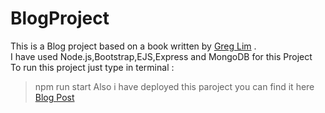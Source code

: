 # BlogProject
This is  a Blog project based on a book written by [Greg Lim](https://github.com/greglim81) . <br> 
I have used Node.js,Bootstrap,EJS,Express and MongoDB for this Project <br>
To run this project just type in terminal :
>npm run start
Also i have deployed this paroject you can find it here 
[Blog Post](https://blogproject2.onrender.com)
